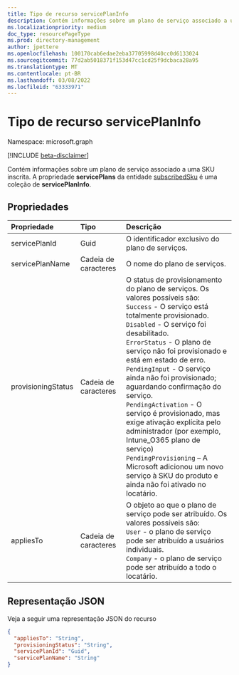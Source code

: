 ```yaml
---
title: Tipo de recurso servicePlanInfo
description: Contém informações sobre um plano de serviço associado a uma SKU inscrita. A propriedade **servicePlans** da entidade subscribedSku é uma coleção de **servicePlanInfo**.
ms.localizationpriority: medium
doc_type: resourcePageType
ms.prod: directory-management
author: jpettere
ms.openlocfilehash: 100170cab6edae2eba37705998d40cc0d6133024
ms.sourcegitcommit: 77d2ab5018371f153d47cc1cd25f9dcbaca28a95
ms.translationtype: MT
ms.contentlocale: pt-BR
ms.lasthandoff: 03/08/2022
ms.locfileid: "63333971"
---
```

# <a name="serviceplaninfo-resource-type"></a>Tipo de recurso servicePlanInfo

Namespace: microsoft.graph

[!INCLUDE [beta-disclaimer](../../includes/beta-disclaimer.md)]

Contém informações sobre um plano de serviço associado a uma SKU inscrita. A propriedade **servicePlans** da entidade [subscribedSku](subscribedsku.md) é uma coleção de **servicePlanInfo**.


## <a name="properties"></a>Propriedades
| Propriedade     | Tipo   |Descrição|
|:---------------|:--------|:----------|
|servicePlanId|Guid|O identificador exclusivo do plano de serviços.|
|servicePlanName|Cadeia de caracteres|O nome do plano de serviços.|
|provisioningStatus|Cadeia de caracteres|O status de provisionamento do plano de serviços. Os valores possíveis são:<br/>`Success` - O serviço está totalmente provisionado.<br/>`Disabled` - O serviço foi desabilitado.<br/>`ErrorStatus` - O plano de serviço não foi provisionado e está em estado de erro.<br/>`PendingInput` - O serviço ainda não foi provisionado; aguardando confirmação do serviço.<br/>`PendingActivation` - O serviço é provisionado, mas exige ativação explícita pelo administrador (por exemplo, Intune_O365 plano de serviço)<br/>`PendingProvisioning` – A Microsoft adicionou um novo serviço à SKU do produto e ainda não foi ativado no locatário.|
|appliesTo|Cadeia de caracteres|O objeto ao que o plano de serviço pode ser atribuído. Os valores possíveis são:<br/>`User` - o plano de serviço pode ser atribuído a usuários individuais.<br/>`Company` - o plano de serviço pode ser atribuído a todo o locatário.|

## <a name="json-representation"></a>Representação JSON

Veja a seguir uma representação JSON do recurso

<!-- {
  "blockType": "resource",
  "optionalProperties": [

  ],
  "@odata.type": "microsoft.graph.servicePlanInfo"
}-->

```json
{
  "appliesTo": "String",
  "provisioningStatus": "String",
  "servicePlanId": "Guid",
  "servicePlanName": "String"
}

```

<!-- uuid: 8fcb5dbc-d5aa-4681-8e31-b001d5168d79
2015-10-25 14:57:30 UTC -->
<!--
{
  "type": "#page.annotation",
  "description": "servicePlanInfo resource",
  "keywords": "",
  "section": "documentation",
  "tocPath": "",
  "suppressions": []
}
-->


